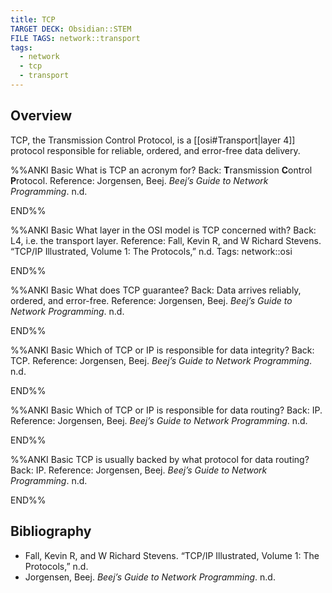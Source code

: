 ```yaml
---
title: TCP
TARGET DECK: Obsidian::STEM
FILE TAGS: network::transport
tags:
  - network
  - tcp
  - transport
---
```


## Overview

TCP, the Transmission Control Protocol, is a [[osi#Transport|layer 4]] protocol responsible for reliable, ordered, and error-free data delivery.

%%ANKI
Basic
What is TCP an acronym for?
Back: **T**ransmission **C**ontrol **P**rotocol.
Reference: Jorgensen, Beej. _Beej’s Guide to Network Programming_. n.d.
<!--ID: 1754342300770-->
END%%

%%ANKI
Basic
What layer in the OSI model is TCP concerned with?
Back: L4, i.e. the transport layer.
Reference: Fall, Kevin R, and W Richard Stevens. “TCP/IP Illustrated, Volume 1: The Protocols,” n.d.
Tags: network::osi
<!--ID: 1754342300774-->
END%%

%%ANKI
Basic
What does TCP guarantee?
Back: Data arrives reliably, ordered, and error-free.
Reference: Jorgensen, Beej. _Beej’s Guide to Network Programming_. n.d.
<!--ID: 1754342300777-->
END%%

%%ANKI
Basic
Which of TCP or IP is responsible for data integrity?
Back: TCP.
Reference: Jorgensen, Beej. _Beej’s Guide to Network Programming_. n.d.
<!--ID: 1754342300781-->
END%%

%%ANKI
Basic
Which of TCP or IP is responsible for data routing?
Back: IP.
Reference: Jorgensen, Beej. _Beej’s Guide to Network Programming_. n.d.
<!--ID: 1754342300785-->
END%%

%%ANKI
Basic
TCP is usually backed by what protocol for data routing?
Back: IP.
Reference: Jorgensen, Beej. _Beej’s Guide to Network Programming_. n.d.
<!--ID: 1754342300789-->
END%%

## Bibliography

* Fall, Kevin R, and W Richard Stevens. “TCP/IP Illustrated, Volume 1: The Protocols,” n.d.
* Jorgensen, Beej. _Beej’s Guide to Network Programming_. n.d.